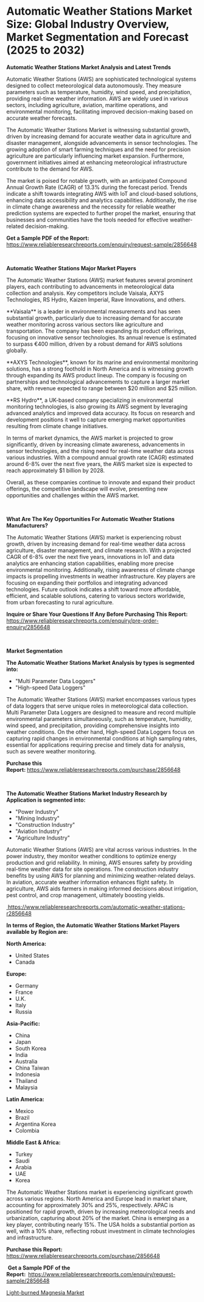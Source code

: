 <p><h1>Automatic Weather Stations Market Size: Global Industry Overview, Market Segmentation and Forecast (2025 to 2032)</h1></p><p><strong>Automatic Weather Stations Market Analysis and Latest Trends</strong></p>
<p><p>Automatic Weather Stations (AWS) are sophisticated technological systems designed to collect meteorological data autonomously. They measure parameters such as temperature, humidity, wind speed, and precipitation, providing real-time weather information. AWS are widely used in various sectors, including agriculture, aviation, maritime operations, and environmental monitoring, facilitating improved decision-making based on accurate weather forecasts.</p><p>The Automatic Weather Stations Market is witnessing substantial growth, driven by increasing demand for accurate weather data in agriculture and disaster management, alongside advancements in sensor technologies. The growing adoption of smart farming techniques and the need for precision agriculture are particularly influencing market expansion. Furthermore, government initiatives aimed at enhancing meteorological infrastructure contribute to the demand for AWS.</p><p>The market is poised for notable growth, with an anticipated Compound Annual Growth Rate (CAGR) of 13.3% during the forecast period. Trends indicate a shift towards integrating AWS with IoT and cloud-based solutions, enhancing data accessibility and analytics capabilities. Additionally, the rise in climate change awareness and the necessity for reliable weather prediction systems are expected to further propel the market, ensuring that businesses and communities have the tools needed for effective weather-related decision-making.</p></p>
<p><strong>Get a Sample PDF of the Report:&nbsp;</strong> <a href="https://www.reliableresearchreports.com/enquiry/request-sample/2856648?utm_campaign=3020&utm_medium=2&utm_source=Github&utm_content=ia&utm_term=12032025&utm_id=automatic-weather-stations">https://www.reliableresearchreports.com/enquiry/request-sample/2856648</a></p>
<p>&nbsp;</p>
<p><strong>Automatic Weather Stations Major Market Players</strong></p>
<p><p>The Automatic Weather Stations (AWS) market features several prominent players, each contributing to advancements in meteorological data collection and analysis. Key competitors include Vaisala, AXYS Technologies, RS Hydro, Kaizen Imperial, Rave Innovations, and others.</p><p>**Vaisala** is a leader in environmental measurements and has seen substantial growth, particularly due to increasing demand for accurate weather monitoring across various sectors like agriculture and transportation. The company has been expanding its product offerings, focusing on innovative sensor technologies. Its annual revenue is estimated to surpass €400 million, driven by a robust demand for AWS solutions globally.</p><p>**AXYS Technologies**, known for its marine and environmental monitoring solutions, has a strong foothold in North America and is witnessing growth through expanding its AWS product lineup. The company is focusing on partnerships and technological advancements to capture a larger market share, with revenue expected to range between $20 million and $25 million.</p><p>**RS Hydro**, a UK-based company specializing in environmental monitoring technologies, is also growing its AWS segment by leveraging advanced analytics and improved data accuracy. Its focus on research and development positions it well to capture emerging market opportunities resulting from climate change initiatives.</p><p>In terms of market dynamics, the AWS market is projected to grow significantly, driven by increasing climate awareness, advancements in sensor technologies, and the rising need for real-time weather data across various industries. With a compound annual growth rate (CAGR) estimated around 6-8% over the next five years, the AWS market size is expected to reach approximately $1 billion by 2028. </p><p>Overall, as these companies continue to innovate and expand their product offerings, the competitive landscape will evolve, presenting new opportunities and challenges within the AWS market.</p></p>
<p>&nbsp;</p>
<p><strong>What Are The Key Opportunities For Automatic Weather Stations Manufacturers?</strong></p>
<p><p>The Automatic Weather Stations (AWS) market is experiencing robust growth, driven by increasing demand for real-time weather data across agriculture, disaster management, and climate research. With a projected CAGR of 6-8% over the next five years, innovations in IoT and data analytics are enhancing station capabilities, enabling more precise environmental monitoring. Additionally, rising awareness of climate change impacts is propelling investments in weather infrastructure. Key players are focusing on expanding their portfolios and integrating advanced technologies. Future outlook indicates a shift toward more affordable, efficient, and scalable solutions, catering to various sectors worldwide, from urban forecasting to rural agriculture.</p></p>
<p><strong>Inquire or Share Your Questions If Any Before Purchasing This Report:</strong> <a href="https://www.reliableresearchreports.com/enquiry/pre-order-enquiry/2856648?utm_campaign=3020&utm_medium=2&utm_source=Github&utm_content=ia&utm_term=12032025&utm_id=automatic-weather-stations">https://www.reliableresearchreports.com/enquiry/pre-order-enquiry/2856648</a></p>
<p>&nbsp;</p>
<p><strong>Market Segmentation</strong></p>
<p><strong>The Automatic Weather Stations Market Analysis by types is segmented into:</strong></p>
<p><ul><li>"Multi Parameter Data Loggers"</li><li>"High-speed Data Loggers"</li></ul></p>
<p><p>The Automatic Weather Stations (AWS) market encompasses various types of data loggers that serve unique roles in meteorological data collection. Multi Parameter Data Loggers are designed to measure and record multiple environmental parameters simultaneously, such as temperature, humidity, wind speed, and precipitation, providing comprehensive insights into weather conditions. On the other hand, High-speed Data Loggers focus on capturing rapid changes in environmental conditions at high sampling rates, essential for applications requiring precise and timely data for analysis, such as severe weather monitoring.</p></p>
<p><strong>Purchase this Report:&nbsp;</strong><a href="https://www.reliableresearchreports.com/purchase/2856648?utm_campaign=3020&utm_medium=2&utm_source=Github&utm_content=ia&utm_term=12032025&utm_id=automatic-weather-stations">https://www.reliableresearchreports.com/purchase/2856648</a></p>
<p>&nbsp;</p>
<p><strong>The Automatic Weather Stations Market Industry Research by Application is segmented into:</strong></p>
<p><ul><li>"Power Industry"</li><li>"Mining Industry"</li><li>"Construction Industry"</li><li>"Aviation Industry"</li><li>"Agriculture Industry"</li></ul></p>
<p><p>Automatic Weather Stations (AWS) are vital across various industries. In the power industry, they monitor weather conditions to optimize energy production and grid reliability. In mining, AWS ensures safety by providing real-time weather data for site operations. The construction industry benefits by using AWS for planning and minimizing weather-related delays. In aviation, accurate weather information enhances flight safety. In agriculture, AWS aids farmers in making informed decisions about irrigation, pest control, and crop management, ultimately boosting yields.</p></p>
<p><a href="https://www.reliableresearchreports.com/automatic-weather-stations-r2856648?utm_campaign=3020&utm_medium=2&utm_source=Github&utm_content=ia&utm_term=12032025&utm_id=automatic-weather-stations">&nbsp;https://www.reliableresearchreports.com/automatic-weather-stations-r2856648</a></p>
<p><strong>In terms of Region, the Automatic Weather Stations Market Players available by Region are:</strong></p>
<p>
    <p> <strong> North America: </strong>
        <ul>
            <li>United States</li>
            <li>Canada</li>
        </ul>
        </p> 
    <p> <strong> Europe: </strong>
        <ul>
            <li>Germany</li>
            <li>France</li>
            <li>U.K.</li>
            <li>Italy</li>
            <li>Russia</li>
        </ul>
        </p> 
    <p> <strong> Asia-Pacific: </strong>
        <ul>
            <li>China</li>
            <li>Japan</li>
            <li>South Korea</li>
            <li>India</li>
            <li>Australia</li>
            <li>China Taiwan</li>
            <li>Indonesia</li>
            <li>Thailand</li>
            <li>Malaysia</li>
        </ul>
        </p> 
    <p> <strong> Latin America: </strong>
        <ul>
            <li>Mexico</li>
            <li>Brazil</li>
            <li>Argentina Korea</li>
            <li>Colombia</li>
        </ul>
        </p> 
    <p> <strong> Middle East & Africa: </strong>
        <ul>
            <li>Turkey</li>
            <li>Saudi</li>
            <li>Arabia</li>
            <li>UAE</li>
            <li>Korea</li>
        </ul>
    </p>
    </p>
<p><p>The Automatic Weather Stations market is experiencing significant growth across various regions. North America and Europe lead in market share, accounting for approximately 30% and 25%, respectively. APAC is positioned for rapid growth, driven by increasing meteorological needs and urbanization, capturing about 20% of the market. China is emerging as a key player, contributing nearly 15%. The USA holds a substantial portion as well, with a 10% share, reflecting robust investment in climate technologies and infrastructure.</p></p>
<p><strong>Purchase this Report: </strong><a href="https://www.reliableresearchreports.com/purchase/2856648?utm_campaign=3020&utm_medium=2&utm_source=Github&utm_content=ia&utm_term=12032025&utm_id=automatic-weather-stations">https://www.reliableresearchreports.com/purchase/2856648</a></p>
<p>&nbsp;<strong>Get a Sample PDF of the Report:&nbsp;&nbsp;</strong><a href="https://www.reliableresearchreports.com/enquiry/request-sample/2856648?utm_campaign=3020&utm_medium=2&utm_source=Github&utm_content=ia&utm_term=12032025&utm_id=automatic-weather-stations">https://www.reliableresearchreports.com/enquiry/request-sample/2856648</a></p>
<p><strong></strong></p>
<p><p><a href="https://github.com/vigatoimrene04/Market-Research-Report-List-1/blob/main/light-burned-magnesia-market.md?utm_campaign=3020&utm_medium=2&utm_source=Github&utm_content=ia&utm_term=12032025&utm_id=automatic-weather-stations">Light-burned Magnesia Market</a></p></p>